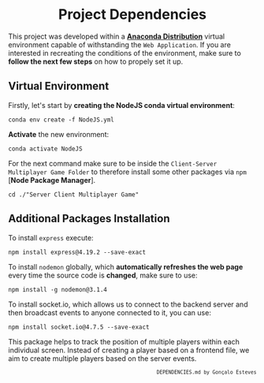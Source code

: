 <div align="center">

# Project Dependencies
</div>

This project was developed within a **[Anaconda Distribution](https://www.anaconda.com/)** virtual environment capable of withstanding the ``Web Application``. If you are interested in recreating the conditions of the environment, make sure to **follow the next few steps** on how to propely set it up.

## Virtual Environment

Firstly, let's start by **creating the NodeJS conda virtual environment**:

    conda env create -f NodeJS.yml

**Activate** the new environment:

    conda activate NodeJS

For the next command make sure to be inside the ``Client-Server Multiplayer Game Folder`` to therefore install some other packages via ``npm`` [**Node Package Manager**].

    cd ./"Server Client Multiplayer Game"

## Additional Packages Installation

To install ``express`` execute:

    npm install express@4.19.2 --save-exact
    
To install ``nodemon`` globally, which **automatically refreshes the web page** every time the source code is **changed**, make sure to use:

    npm install -g nodemon@3.1.4


To install socket.io, which allows us to connect to the backend server and then broadcast events to anyone connected to it, you can use:

    npm install socket.io@4.7.5 --save-exact

This package helps to track the position of multiple players within each individual screen. Instead of creating a player based on a frontend file, we aim to create multiple players based on the server events.

<div align="right">
<sub>
<!-- <sup></sup> -->

`DEPENDENCIES.md by Gonçalo Esteves`
</sub>
</div>